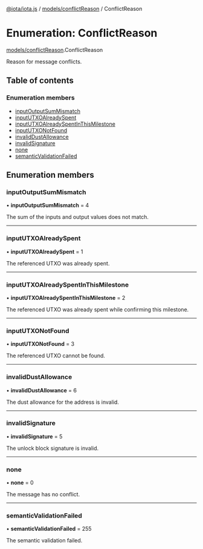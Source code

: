 [@iota/iota.js](../README.md) / [models/conflictReason](../modules/models_conflictreason.md) / ConflictReason

# Enumeration: ConflictReason

[models/conflictReason](../modules/models_conflictreason.md).ConflictReason

Reason for message conflicts.

## Table of contents

### Enumeration members

- [inputOutputSumMismatch](models_conflictreason.conflictreason.md#inputoutputsummismatch)
- [inputUTXOAlreadySpent](models_conflictreason.conflictreason.md#inpututxoalreadyspent)
- [inputUTXOAlreadySpentInThisMilestone](models_conflictreason.conflictreason.md#inpututxoalreadyspentinthismilestone)
- [inputUTXONotFound](models_conflictreason.conflictreason.md#inpututxonotfound)
- [invalidDustAllowance](models_conflictreason.conflictreason.md#invaliddustallowance)
- [invalidSignature](models_conflictreason.conflictreason.md#invalidsignature)
- [none](models_conflictreason.conflictreason.md#none)
- [semanticValidationFailed](models_conflictreason.conflictreason.md#semanticvalidationfailed)

## Enumeration members

### inputOutputSumMismatch

• **inputOutputSumMismatch** = 4

The sum of the inputs and output values does not match.

___

### inputUTXOAlreadySpent

• **inputUTXOAlreadySpent** = 1

The referenced UTXO was already spent.

___

### inputUTXOAlreadySpentInThisMilestone

• **inputUTXOAlreadySpentInThisMilestone** = 2

The referenced UTXO was already spent while confirming this milestone.

___

### inputUTXONotFound

• **inputUTXONotFound** = 3

The referenced UTXO cannot be found.

___

### invalidDustAllowance

• **invalidDustAllowance** = 6

The dust allowance for the address is invalid.

___

### invalidSignature

• **invalidSignature** = 5

The unlock block signature is invalid.

___

### none

• **none** = 0

The message has no conflict.

___

### semanticValidationFailed

• **semanticValidationFailed** = 255

The semantic validation failed.
